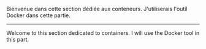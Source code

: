 Bienvenue dans cette section dédiée aux conteneurs. J'utiliserais l'outil Docker dans cette partie.

--------------------------------------------------------------------------------------------------------

Welcome to this section dedicated to containers. I will use the Docker tool in this part.
